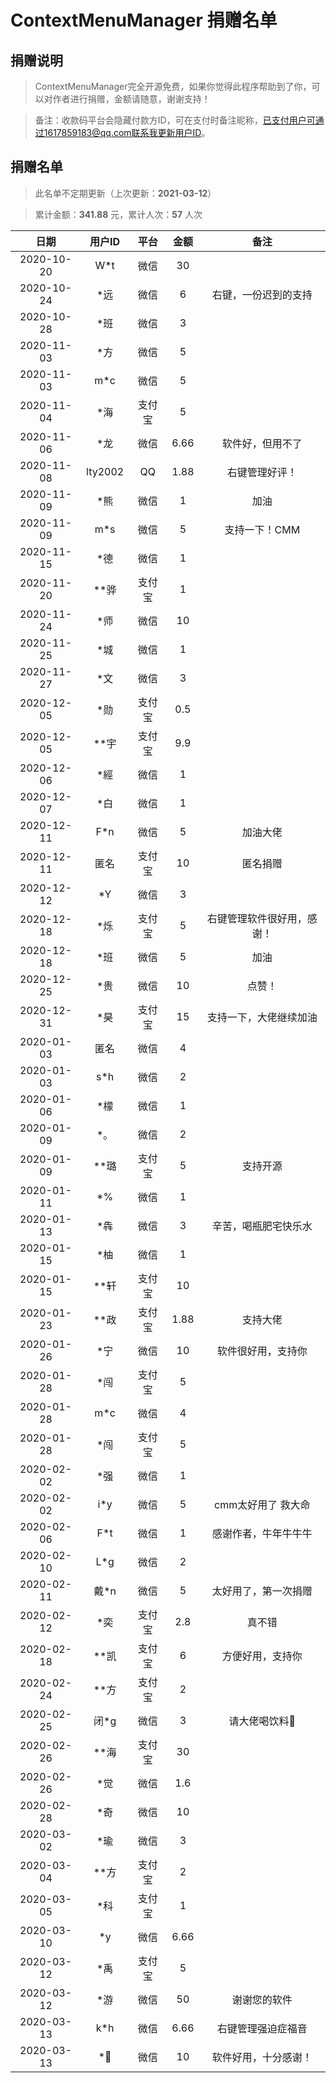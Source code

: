 # ContextMenuManager 捐赠名单

## 捐赠说明

> ContextMenuManager完全开源免费，如果你觉得此程序帮助到了你，可以对作者进行捐赠，金额请随意，谢谢支持！

> 备注：收款码平台会隐藏付款方ID，可在支付时备注昵称，已支付用户可通过1617859183@qq.com联系我更新用户ID。

## 捐赠名单

> 此名单不定期更新（上次更新：**2021-03-12**）

> 累计金额：**341.88** 元，累计人次：**57** 人次

|日期|用户ID|平台|金额|备注
|:--:|:--:|:--:|:--:|:--:
|2020-10-20|W*t|微信|30|
|2020-10-24|*远|微信|6|右键，一份迟到的支持
|2020-10-28|*班|微信|3|
|2020-11-03|*方|微信|5|
|2020-11-03|m*c|微信|5|
|2020-11-04|*海|支付宝|5|
|2020-11-06|*龙|微信|6.66|软件好，但用不了
|2020-11-08|lty2002|QQ|1.88|右键管理好评！
|2020-11-09|*熊|微信|1|加油
|2020-11-09|m*s|微信|5|支持一下！CMM
|2020-11-15|*德|微信|1|
|2020-11-20|**骅|支付宝|1|
|2020-11-24|*师|微信|10|
|2020-11-25|*城|微信|1|
|2020-11-27|*文|微信|3|
|2020-12-05|*勋|支付宝|0.5|
|2020-12-05|**宇|支付宝|9.9|
|2020-12-06|*經|微信|1|
|2020-12-07|*白|微信|1|
|2020-12-11|F*n|微信|5|加油大佬
|2020-12-11|匿名|支付宝|10|匿名捐赠
|2020-12-12|*Y|微信|3|
|2020-12-18|*烁|支付宝|5|右键管理软件很好用，感谢！
|2020-12-18|*班|微信|5|加油
|2020-12-25|*贵|微信|10|点赞！
|2020-12-31|*昊|支付宝|15|支持一下，大佬继续加油
|2020-01-03|匿名|微信|4|
|2020-01-03|s*h|微信|2|
|2020-01-06|*檬|微信|1|
|2020-01-09|*。|微信|2|
|2020-01-09|**璐|支付宝|5|支持开源
|2020-01-11|*%|微信|1|
|2020-01-13|*犇|微信|3|辛苦，喝瓶肥宅快乐水
|2020-01-15|*柚|微信|1|
|2020-01-15|**轩|支付宝|10|
|2020-01-23|**政|支付宝|1.88|支持大佬
|2020-01-26|*宁|微信|10|软件很好用，支持你
|2020-01-28|*闯|支付宝|5|
|2020-01-28|m*c|微信|4|
|2020-01-28|*闯|支付宝|5|
|2020-02-02|*强|微信|1|
|2020-02-02|i*y|微信|5|cmm太好用了 救大命
|2020-02-06|F*t|微信|1|感谢作者，牛年牛牛牛
|2020-02-10|L*g|微信|2|
|2020-02-11|戴*n|微信|5|太好用了，第一次捐赠
|2020-02-12|*奕|支付宝|2.8|真不错
|2020-02-18|**凯|支付宝|6|方便好用，支持你
|2020-02-24|**方|支付宝|2|
|2020-02-25|闭*g|微信|3|请大佬喝饮料🥤
|2020-02-26|**海|支付宝|30|
|2020-02-26|*觉|微信|1.6|
|2020-02-28|*奇|微信|10|
|2020-03-02|*瑜|微信|3|
|2020-03-04|**方|支付宝|2|
|2020-03-05|*科|支付宝|1|
|2020-03-10|*y|微信|6.66|
|2020-03-12|*禹|支付宝|5|
|2020-03-12|*游|微信|50|谢谢您的软件
|2020-03-13|k*h|微信|6.66|右键管理强迫症福音
|2020-03-13|*🍊|微信|10|软件好用，十分感谢！